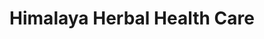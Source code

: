 ---
title: "Himalaya Herbal Health Care"
url: /new-delhi/himalaya-herbal-health-care/
shop: supermarket
---